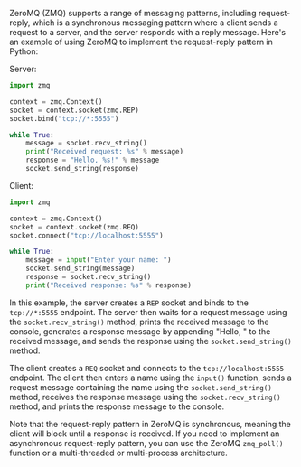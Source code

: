 ZeroMQ (ZMQ) supports a range of messaging patterns, including request-reply, which is a synchronous messaging pattern where a client sends a request to a server, and the server responds with a reply message. Here's an example of using ZeroMQ to implement the request-reply pattern in Python:

Server:

```python
import zmq

context = zmq.Context()
socket = context.socket(zmq.REP)
socket.bind("tcp://*:5555")

while True:
    message = socket.recv_string()
    print("Received request: %s" % message)
    response = "Hello, %s!" % message
    socket.send_string(response)
```

Client:

```python
import zmq

context = zmq.Context()
socket = context.socket(zmq.REQ)
socket.connect("tcp://localhost:5555")

while True:
    message = input("Enter your name: ")
    socket.send_string(message)
    response = socket.recv_string()
    print("Received response: %s" % response)
```

In this example, the server creates a `REP` socket and binds to the `tcp://*:5555` endpoint. The server then waits for a request message using the `socket.recv_string()` method, prints the received message to the console, generates a response message by appending "Hello, " to the received message, and sends the response using the `socket.send_string()` method.

The client creates a `REQ` socket and connects to the `tcp://localhost:5555` endpoint. The client then enters a name using the `input()` function, sends a request message containing the name using the `socket.send_string()` method, receives the response message using the `socket.recv_string()` method, and prints the response message to the console.

Note that the request-reply pattern in ZeroMQ is synchronous, meaning the client will block until a response is received. If you need to implement an asynchronous request-reply pattern, you can use the ZeroMQ `zmq_poll()` function or a multi-threaded or multi-process architecture.